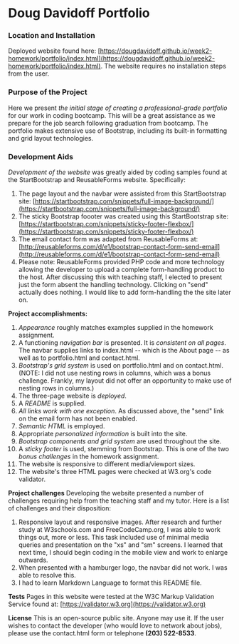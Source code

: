 
# Doug Davidoff Portfolio

### Location and Installation
Deployed website found here:
[https://dougdavidoff.github.io/week2-homework/portfolio/index.html](https://dougdavidoff.github.io/week2-homework/portfolio/index.html). The website requires no installation steps from the user.

### Purpose of the Project
Here we present *the initial stage of creating a professional-grade portfolio* for our work in coding bootcamp. This will be a great assistance as we prepare for the job search following graduation from bootcamp. The portfolio makes extensive use of Bootstrap, including its built-in formatting and grid layout technologies.

### Development Aids
*Development of the website* was greatly aided by coding samples found at the StartBootstrap and ReusableForms website. Specifically:
1. The page layout and the navbar were assisted from this StartBootstrap site:
[https://startbootstrap.com/snippets/full-image-background/](https://startbootstrap.com/snippets/full-image-background/)
1. The sticky Bootstrap foooter was created using this StartBootstrap site:
[https://startbootstrap.com/snippets/sticky-footer-flexbox/](https://startbootstrap.com/snippets/sticky-footer-flexbox/)
1. The email contact form was adapted from ReusableForms at:
[http://reusableforms.com/d/e1/bootstrap-contact-form-send-email](http://reusableforms.com/d/e1/bootstrap-contact-form-send-email)
1. Please note: ReusableForms provided PHP code and more technology allowing the developer to upload a complete form-handling product to the host. After discussing this with teaching staff, I elected to present just the form absent the handling technology. Clicking on "send" actually does nothing. I would like to add form-handling the the site later on.

**Project accomplishments:**
1. *Appearance* roughly matches examples supplied in the homework assignment.
1. A functioning *navigation bar* is presented. It is *consistent on all pages*. The navbar supplies links to index.html -- which is the About page -- as well as to portfolio.html and contact.html.
1. *Bootstrap's grid system* is used on portfolio.html and on contact.html. (NOTE: I did not use nesting rows in columns, which was a bonus challenge. Frankly, my layout did not offer an opportunity to make use of nesting rows in columns.)
1. The three-page website is *deployed*.
1. A *README* is supplied.
1. *All links work with one exception*. As discussed above, the "send" link on the email form has not been enabled.
1. *Semantic HTML* is employed.
1. Appropriate *personalized information* is built into the site.
1. *Bootstrap components and grid system* are used throughout the site.
1. A *sticky footer* is used, stemming from Bootstrap. This is one of the two *bonus challenges* in the homework assignment.
1. The website is responsive to different media/viewport sizes.
1. The website's three HTML pages were checked at W3.org's code validator.

**Project challenges**
Developing the website presented a number of challenges requiring help from the teaching staff and my tutor. Here is a list of challenges and their disposition:
1. Responsive layout and responsive images. After research and further study at W3schools.com and FreeCodeCamp.org, I was able to work things out, more or less. This task included use of minimal media queries and presentation on the "xs" and "sm" screens. I learned that next time, I should begin coding in the mobile view and work to enlarge outwards.
1. When presented with a hamburger logo, the navbar did not work. I was able to resolve this.
1. I had to learn Markdown Language to format this README file.

**Tests**
Pages in this website were tested at the W3C Markup Validation Service found at:
[https://validator.w3.org](https://validator.w3.org)

**License**
This is an open-source public site. Anyone may use it. If the user wishes to contact the developer (who would love to network about jobs), please use the contact.html form or telephone **(203) 522-8533**.
